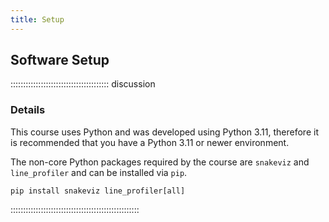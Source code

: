```yaml
---
title: Setup
---
```


<!--
## Data Sets

FIXME: place any data you want learners to use in `episodes/data` and then use
       a relative link ( [data zip file](data/lesson-data.zip) ) to provide a
       link to it, replacing the example.com link.
       
Download the [data zip file](https://example.com/FIXME) and unzip it to your Desktop
-->

## Software Setup

::::::::::::::::::::::::::::::::::::::: discussion

### Details

This course uses Python and was developed using Python 3.11, therefore it is recommended that you have a Python 3.11 or newer environment.

<!-- Todo suggest using a venv?-->

The non-core Python packages required by the course are `snakeviz` and `line_profiler` and can be installed via `pip`.
 
```input
pip install snakeviz line_profiler[all]
```

:::::::::::::::::::::::::::::::::::::::::::::::::::
